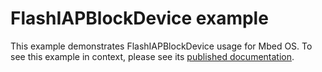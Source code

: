 # FlashIAPBlockDevice example

This example demonstrates FlashIAPBlockDevice usage for Mbed OS. To see this example in context, please see its [published documentation](https://os.mbed.com/docs/mbed-os/latest/apis/flashiapblockdevice.htm).
